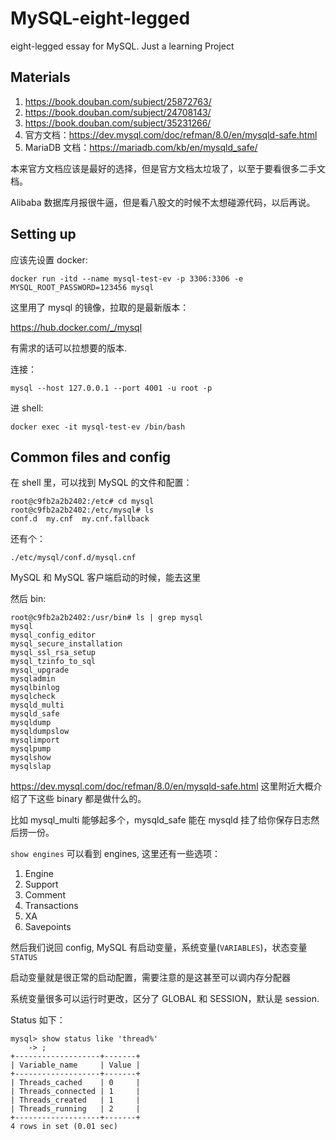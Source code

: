 # MySQL-eight-legged
eight-legged essay for MySQL. Just a learning Project

## Materials

1. https://book.douban.com/subject/25872763/
2. https://book.douban.com/subject/24708143/
3. https://book.douban.com/subject/35231266/
4. 官方文档：https://dev.mysql.com/doc/refman/8.0/en/mysqld-safe.html
5. MariaDB 文档：https://mariadb.com/kb/en/mysqld_safe/

本来官方文档应该是最好的选择，但是官方文档太垃圾了，以至于要看很多二手文档。

Alibaba 数据库月报很牛逼，但是看八股文的时候不太想碰源代码，以后再说。

## Setting up

应该先设置 docker:

```
docker run -itd --name mysql-test-ev -p 3306:3306 -e MYSQL_ROOT_PASSWORD=123456 mysql
```

这里用了 mysql 的镜像，拉取的是最新版本：

https://hub.docker.com/_/mysql

有需求的话可以拉想要的版本.

连接：

```
mysql --host 127.0.0.1 --port 4001 -u root -p
```

进 shell:

```
docker exec -it mysql-test-ev /bin/bash 
```

## Common files and config

在 shell 里，可以找到 MySQL 的文件和配置：

```
root@c9fb2a2b2402:/etc# cd mysql
root@c9fb2a2b2402:/etc/mysql# ls
conf.d	my.cnf	my.cnf.fallback
```

还有个：

```
./etc/mysql/conf.d/mysql.cnf
```

MySQL 和 MySQL 客户端启动的时候，能去这里

然后 bin:

```
root@c9fb2a2b2402:/usr/bin# ls | grep mysql
mysql
mysql_config_editor
mysql_secure_installation
mysql_ssl_rsa_setup
mysql_tzinfo_to_sql
mysql_upgrade
mysqladmin
mysqlbinlog
mysqlcheck
mysqld_multi
mysqld_safe
mysqldump
mysqldumpslow
mysqlimport
mysqlpump
mysqlshow
mysqlslap
```

https://dev.mysql.com/doc/refman/8.0/en/mysqld-safe.html 这里附近大概介绍了下这些 binary 都是做什么的。

比如 mysql_multi 能够起多个，mysqld_safe 能在 mysqld 挂了给你保存日志然后捞一份。

`show engines` 可以看到 engines, 这里还有一些选项：

1. Engine
2. Support
3. Comment
4. Transactions
5. XA
6. Savepoints



然后我们说回 config, MySQL 有启动变量，系统变量(`VARIABLES`)，状态变量 `STATUS`

启动变量就是很正常的启动配置，需要注意的是这甚至可以调内存分配器

系统变量很多可以运行时更改，区分了 GLOBAL 和 SESSION，默认是 session.

Status 如下：

```
mysql> show status like 'thread%'
    -> ;
+-------------------+-------+
| Variable_name     | Value |
+-------------------+-------+
| Threads_cached    | 0     |
| Threads_connected | 1     |
| Threads_created   | 1     |
| Threads_running   | 2     |
+-------------------+-------+
4 rows in set (0.01 sec)
```





